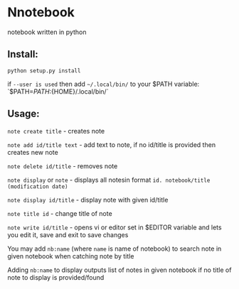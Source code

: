# Nnotebook
notebook written in python
## Install:

`python setup.py install`

if `--user is used` then add `~/.local/bin/` to your $PATH variable:
`$PATH=${PATH}:${HOME}/.local/bin/`

## Usage:

`note create title` - creates note

`note add id/title text` - add text to note, if no id/title is provided then creates new note

`note delete id/title` - removes note

`note display` or `note` - displays all notesin format `id. notebook/title (modification date)`

`note display id/title` - display note with given id/title

`note title id` - change title of note

`note write id/title` - opens vi or editor set in $EDITOR variable and lets you edit it, save and exit to save changes

You may add `nb:name` (where `name` is name of notebook) to search note in given notebook when catching note by title

Adding `nb:name` to display outputs list of notes in given notebook if no title of note to display is provided/found
